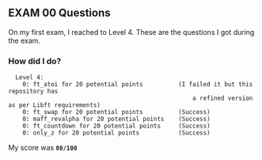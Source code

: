 ## EXAM 00 Questions

On my first exam, I reached to Level 4. These are the questions I got during the exam.

### How did I do?

```
  Level 4:
    0: ft_atoi for 20 potential points          (I failed it but this repository has 
                                                    a refined version as per Libft requirements)
    0: ft_swap for 20 potential points          (Success)
    0: maff_revalpha for 20 potential points    (Success)
    0: ft_countdown for 20 potential points     (Success)
    0: only_z for 20 potential points           (Success)
```
My score was **`80/100`**
